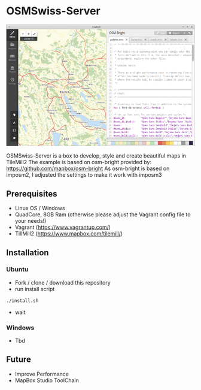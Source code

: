 # OSMSwiss-Server
![screenshot](img/screenshot.png)

OSMSwiss-Server is a box to develop, style and create beautiful maps in TileMill2
The example is based on osm-bright provided by: https://github.com/mapbox/osm-bright
As osm-bright is based on imposm2, I adjusted the settings to make it work with imposm3

## Prerequisites
* Linux OS / Windows
* QuadCore, 8GB Ram (otherwise please adjust the Vagrant config file to your needs!)
* Vagrant (https://www.vagrantup.com/)
* TillMill2 (https://www.mapbox.com/tilemill/)

## Installation
### Ubuntu
* Fork / clone / download this repository
* run install script
```bash
./install.sh
```
* wait

### Windows
* Tbd

## Future
* Improve Performance
* MapBox Studio ToolChain

